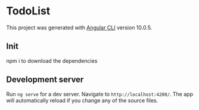 # TodoList

This project was generated with [Angular CLI](https://github.com/angular/angular-cli) version 10.0.5.

## Init

npm i to download the dependencies

## Development server

Run `ng serve` for a dev server. Navigate to `http://localhost:4200/`. The app will automatically reload if you change any of the source files.

